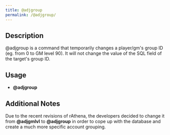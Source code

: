 ```yaml
---
title: @adjgroup
permalink: /@adjgroup/
---
```


Description
-----------

@adjgroup is a command that temporarily changes a player/gm's group ID (eg. from 0 to GM level 90). It will not change the value of the SQL field of the target's group ID.

Usage
-----

-   **@adjgroup <character name> <level>**

Additional Notes
----------------

Due to the recent revisions of rAthena, the developers decided to change it from **@adjgmlvl** to **@adjgroup** in order to cope up with the database and create a much more specific account grouping.
